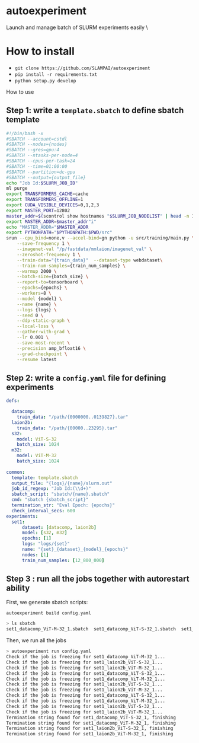 # autoexperiment

Launch and manage batch of SLURM experiments easily
\
# How to install

- `git clone https://github.com/SLAMPAI/autoexperiment`
- `pip install -r requirements.txt`
- `python setup.py develop`

 How to use

## Step 1: write a `template.sbatch` to define sbatch template

```bash
#!/bin/bash -x
#SBATCH --account=cstdl
#SBATCH --nodes={nodes}
#SBATCH --gres=gpu:4
#SBATCH --ntasks-per-node=4
#SBATCH --cpus-per-task=24
#SBATCH --time=01:00:00
#SBATCH --partition=dc-gpu
#SBATCH --output={output_file}
echo "Job Id:$SLURM_JOB_ID"
ml purge
export TRANSFORMERS_CACHE=cache
export TRANSFORMERS_OFFLINE=1
export CUDA_VISIBLE_DEVICES=0,1,2,3
export MASTER_PORT=12802
master_addr=$(scontrol show hostnames "$SLURM_JOB_NODELIST" | head -n 1)
export MASTER_ADDR=$master_addr"i"
echo "MASTER_ADDR="$MASTER_ADDR
export PYTHONPATH="$PYTHONPATH:$PWD/src"
srun --cpu_bind=none,v --accel-bind=gn python -u src/training/main.py \
    --save-frequency 1 \
    --imagenet-val "/p/fastdata/mmlaion/imagenet_val" \
    --zeroshot-frequency 1 \
    --train-data="{train_data}"  --dataset-type webdataset\
    --train-num-samples={train_num_samples} \
    --warmup 2000 \
    --batch-size={batch_size} \
    --report-to=tensorboard \
    --epochs={epochs} \
    --workers=8 \
    --model {model} \
    --name {name} \
    --logs {logs} \
    --seed 0 \
    --ddp-static-graph \
    --local-loss \
    --gather-with-grad \
    --lr 0.001 \
    --save-most-recent \
    --precision amp_bfloat16 \
    --grad-checkpoint \
    --resume latest
```


## Step 2: write a `config.yaml` file for defining experiments

```yaml
defs:

  datacomp:
    train_data: "/path/{0000000..0139827}.tar"
  laion2b:
    train_data: "/path/{00000..23295}.tar"
  s32:
    model: ViT-S-32
    batch_size: 1024
  m32:
    model: ViT-M-32
    batch_size: 1024
  
common:
  template: template.sbatch
  output_file: "{logs}/{name}/slurm.out"
  job_id_regexp: "Job Id:(\\d+)"
  sbatch_script: "sbatch/{name}.sbatch"
  cmd: "sbatch {sbatch_script}"
  termination_str: "Eval Epoch: {epochs}"
  check_interval_secs: 600
experiments:
  set1:
      dataset: [datacomp, laion2b]
      model: [s32, m32]
      epochs: [1]
      logs: "logs/{set}"
      name: "{set}_{dataset}_{model}_{epochs}"
      nodes: [1]
      train_num_samples: [12_800_000]

```

## Step 3 : run all the jobs together with autorestart ability

First, we generate sbatch scripts:

`autoexperiment build config.yaml`

```bash
> ls sbatch
set1_datacomp_ViT-M-32_1.sbatch  set1_datacomp_ViT-S-32_1.sbatch  set1_laion2b_ViT-M-32_1.sbatch  set1_laion2b_ViT-S-32_1.sbatch
```


Then, we run all the jobs

```bash
> autoexperiment run config.yaml
Check if the job is freezing for set1_datacomp_ViT-M-32_1...
Check if the job is freezing for set1_laion2b_ViT-S-32_1...
Check if the job is freezing for set1_laion2b_ViT-M-32_1...
Check if the job is freezing for set1_datacomp_ViT-S-32_1...
Check if the job is freezing for set1_datacomp_ViT-M-32_1...
Check if the job is freezing for set1_laion2b_ViT-S-32_1...
Check if the job is freezing for set1_laion2b_ViT-M-32_1...
Check if the job is freezing for set1_datacomp_ViT-S-32_1...
Check if the job is freezing for set1_datacomp_ViT-M-32_1...
Check if the job is freezing for set1_laion2b_ViT-S-32_1...
Check if the job is freezing for set1_laion2b_ViT-M-32_1...
Termination string found for set1_datacomp_ViT-S-32_1, finishing
Termination string found for set1_datacomp_ViT-M-32_1, finishing
Termination string found for set1_laion2b_ViT-S-32_1, finishing
Termination string found for set1_laion2b_ViT-M-32_1, finishing
````

